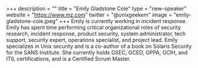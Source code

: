 +++
description = ""
title = "Emily Gladstone Cole"
type = "new-speaker"
website = "https://www.mz.com"
twitter = "@unixgeekem"
image = "emily-gladstone-cole.jpeg"
+++
Emily is currently working in incident response. Emily has spent time performing critical organizational roles of security research, incident response, product security, system administrator, tech support, security expert, operations specialist, and project lead. Emily specializes in Unix security and is a co-author of a book on Solaris Security for the SANS Institute. She currently holds GSEC, GCED, GPPA, GCIH, and ITIL certifications, and is a Certified Scrum Master.